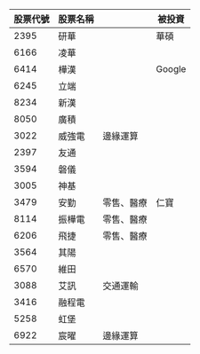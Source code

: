 

| **股票代號** | **股票名稱** |       | 被投資    |
| -------- | -------- | ----- | ------ |
| 2395     | 研華       |       | 華碩     |
| 6166     | 凌華       |       |        |
| 6414     | 樺漢       |       | Google |
| 6245     | 立端       |       |        |
| 8234     | 新漢       |       |        |
| 8050     | 廣積       |       |        |
| 3022     | 威強電      | 邊緣運算  |        |
| 2397     | 友通       |       |        |
| 3594     | 磐儀       |       |        |
| 3005     | 神基       |       |        |
| 3479     | 安勤       | 零售、醫療 | 仁寶     |
| 8114     | 振樺電      | 零售、醫療 |        |
| 6206     | 飛捷       | 零售、醫療 |        |
| 3564     | 其陽       |       |        |
| 6570     | 維田       |       |        |
| 3088     | 艾訊       | 交通運輸  |        |
| 3416     | 融程電      |       |        |
| 5258     | 虹堡       |       |        |
| 6922     | 宸曜       | 邊緣運算  |        |
















